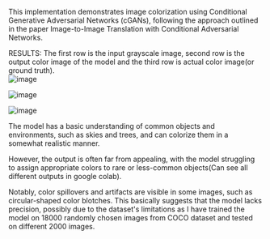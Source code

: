 This implementation demonstrates image colorization using Conditional Generative Adversarial Networks (cGANs), following the approach outlined in the paper Image-to-Image Translation with Conditional Adversarial Networks.

RESULTS:
The first row is the input grayscale image, second row is the output color image of the model and the third row is actual color image(or ground truth).  
![image](https://github.com/user-attachments/assets/c53c62b4-ae05-443d-97d1-7b442c357932)



![image](https://github.com/user-attachments/assets/f46369b8-418e-42c4-ad47-1b5ac85df8f7)


![image](https://github.com/user-attachments/assets/d7942a00-3a12-48a4-af3f-3e1257ccccfd)


The model has a basic understanding of common objects and environments, such as skies and trees, and can colorize them in a somewhat realistic manner.

However, the output is often far from appealing, with the model struggling to assign appropriate colors to rare or less-common objects(Can see all different outputs in google colab). 

Notably, color spillovers and artifacts are visible in some images, such as circular-shaped color blotches. This basically suggests that the model lacks precision, possibly due to the dataset's limitations as I have trained the model on 18000 randomly chosen images from COCO dataset and tested on different 2000 images. 





